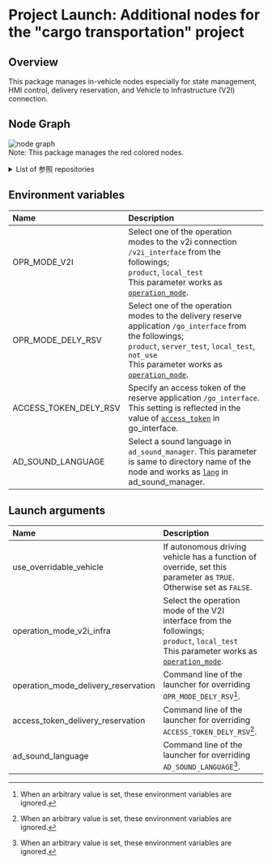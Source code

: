 # Project Launch: Additional nodes for the "cargo transportation" project

## Overview
This package manages in-vehicle nodes especially for state management, HMI control, delivery reservation, and Vehicle to Infrastructure (V2I) connection.

## Node Graph
![node graph](http://www.plantuml.com/plantuml/proxy?cache=no&src=https://raw.githubusercontent.com/eve-autonomy/proj_launch/main/docs/node_graph.pu)<br>
Note: This package manages the red colored nodes.
<details><summary>List of 参照 repositories</summary><div>

- Function
  - Engage:
    - [/autoware_state_machine](https://github.com/eve-autonomy/autoware_state_machine)
    - [/engage_service](https://github.com/tier4/engage_service)
  - HMI control:
    - [/dio_ros_driver](https://github.com/tier4/dio_ros_driver)
    - Sound control:
      - [/ad_sound_manager](https://github.com/eve-autonomy/ad_sound_manager)
      - /sound_bgm[/audio_driver](https://github.com/eve-autonomy/audio_driver)
      - /sound_voice_alarm[/audio_driver](https://github.com/eve-autonomy/audio_driver)
    - Lamp control:
      - [/ad_status_lamp_manager](https://github.com/eve-autonomy/ad_status_lamp_manager)
      - [/delivery_reservation_lamp_manager](https://github.com/eve-autonomy/delivery_reservation_lamp_manager)
      - [/warning_lamp_manager](https://github.com/eve-autonomy/warning_lamp_manager)
    - Button control:
      - [/button_manager](https://github.com/eve-autonomy/button_manager)
      - [/engage_srv_converter](https://github.com/eve-autonomy/engage_srv_converter)
      - [/button_output_selector](https://github.com/eve-autonomy/button_output_selector)
  - Ondemand delivery reservation:
    - [/go_interface](https://github.com/eve-autonomy/go_interface)
  - V2I control:
    - [/v2i_interface](https://github.com/eve-autonomy/v2i_interface)
  - Shutdown process management:
    - [/shutdown_manager](https://github.com/eve-autonomy/shutdown_manager)
  - Cargo loading management:
    - [/cargo_loading_service](https://github.com/eve-autonomy/cargo_loading_service)
  - In-parking task management:
    - [/in_parking_task_manager](https://github.com/tier4/in_parking_task_manager)
    - [/in_parking_state_manager](https://github.com/tier4/in_parking_task_manager)
    - [/lanelet2_map_parse_service](https://github.com/tier4/lanelet2_map_parse_service)
    
- Message definition
  - Engage:
    - [tier4_external_api_msgs](https://github.com/tier4/tier4_autoware_msgs)
    - [autoware_state_machine_msgs](https://github.com/eve-autonomy/autoware_state_machine_msgs)
  - HMI control:
    - Sound control:
      - [audio_driver_msgs](https://github.com/eve-autonomy/audio_driver_msgs)
  - Ondemand delivery reservation:
    - [go_interface_msgs](https://github.com/eve-autonomy/go_interface_msgs)
  - Shutdown process management:
    - [shutdown_manager_msgs](https://github.com/eve-autonomy/shutdown_manager_msgs)
  - In-parking task management:
    - [in_parking_msgs](https://github.com/tier4/in_parking_msgs)
    - [lanelet2_parse_msgs](https://github.com/tier4/lanelet2_parse_msgs)
    - [autoware_auto_mapping_msgs](https://github.com/tier4/autoware_auto_msgs)
  - V2I control:
    - [v2i_interface_msgs](https://github.com/eve-autonomy/v2i_interface_msgs)
    - [tier4_v2x_msgs](https://github.com/tier4/tier4_autoware_msgs)
  - Base:
    - [tier4_api_msgs](https://github.com/tier4/tier4_autoware_msgs)
    - [tier4_system_msgs](https://github.com/tier4/tier4_autoware_msgs)
    - [tier4_planning_msgs](https://github.com/tier4/tier4_autoware_msgs)
    - [tier4_vehicle_msgs](https://github.com/tier4/tier4_autoware_msgs)

- Parameters
  - Ondemand delivery reservation:
    - [go_interface_params.default](https://github.com/eve-autonomy/go_interface_params.default)
  - V2I control:
    - [v2i_interface_params.default](https://github.com/eve-autonomy/v2i_interface_params.default)

- Dataset
  - HMI control:
    - Sound control:
      - [ad_sound.default](https://github.com/eve-autonomy/ad_sound.default)

- Library
 - [tier4_autoware_utils](https://github.com/tier4/autoware.universe/) 
 - [tier4_api_utils](https://github.com/tier4/autoware.universe/) 
 - [lanelet2_extension](https://github.com/tier4/autoware.universe/) 
 - [interface_utils](https://github.com/tier4/interface_utils)
 - [diagnostic_updater](https://github.com/tier4/diagnostics)

</div></details>

## Environment variables

|Name|Description|
|:---|:----------|
|OPR_MODE_V2I|Select one of the operation modes to the v2i connection `/v2i_interface` from the followings; <br>  `product`, `local_test` <br> This parameter works as [`operation_mode`](https://github.com/eve-autonomy/v2i_interface#launch-arguments).|
|OPR_MODE_DELY_RSV|Select one of the operation modes to the delivery reserve application `/go_interface`  from the followings; <br>  `product`, `server_test`, `local_test`, `not_use` <br> This parameter works as [`operation_mode`](https://github.com/eve-autonomy/go_interface#launch-arguments).|
|ACCESS_TOKEN_DELY_RSV|Specify an access token of the reserve application `/go_interface`. This setting is reflected in the value of [`access_token`](https://github.com/eve-autonomy/go_interface#launch-arguments) in go_interface.|
|AD_SOUND_LANGUAGE|Select a sound language in `ad_sound_manager`. This parameter is same to directory name of the node and works as [`lang`](https://github.com/eve-autonomy/ad_sound_manager#launch-arguments) in ad_sound_manager.|

## Launch arguments

|Name|Description|
|:---|:----------|
|use_overridable_vehicle|If autonomous driving vehicle has a function of override, set this parameter as `TRUE`. Otherwise set as `FALSE`.|
|operation_mode_v2i_infra|Select the operation mode of the V2I interface from the followings; <br>`product`, `local_test` <br> This parameter works as [`operation_mode`](https://github.com/eve-autonomy/v2i_interface#launch-arguments).|
|operation_mode_delivery_reservation|Command line of the launcher for overriding `OPR_MODE_DELY_RSV`[^1].|
|access_token_delivery_reservation|Command line of the launcher for overriding `ACCESS_TOKEN_DELY_RSV`[^1].|
|ad_sound_language|Command line of the launcher for overriding `AD_SOUND_LANGUAGE`[^1].|

[^1]: When an arbitrary value is set, these environment variables are ignored.

